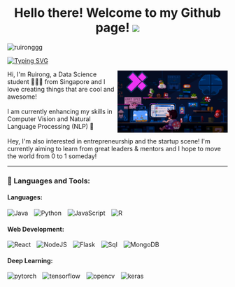 <div align="center">
   <h1>Hello there! Welcome to my Github page! <img src="https://media.giphy.com/media/hvRJCLFzcasrR4ia7z/giphy.gif" width="25px"> 
   </h1>
</div>
<p align="left"> <img src="https://komarev.com/ghpvc/?username=ruironggg&label=Profile%20views&color=brightgreen&style=flat" alt="ruironggg" /> </p>

[![Typing SVG](https://readme-typing-svg.demolab.com/?lines=Hey+There!🍕;Let's+build+great+products!👷🏻‍♂️)](https://git.io/typing-svg)

<img align="right" alt="GIF" src= "./Retro.gif" width="50%" />
<p align = "left" width="50%">
Hi, I'm Ruirong, a Data Science student 👨🏻‍💻 from Singapore and I love creating things that are cool and awesome!<br>
<br>
I am currently enhancing my skills in Computer Vision and Natural Language Processing (NLP) 🌱<br>
<br>
Hey, I'm also interested in entrepreneurship and the startup scene! I'm currently aiming to learn from great leaders & mentors and I hope to move the world from 0 to 1 someday!
<br>
</p>

---
<h3 align="left">🧰 Languages and Tools:</h3>
<h4 align="left">Languages:</h4>
<p align="left">
<img alt="Java" width="30px" style="padding-right:10px;" src="https://cdn.jsdelivr.net/gh/devicons/devicon/icons/java/java-original.svg" />
<img alt="Python" width="30px" style="padding-right:10px;" src="https://cdn.jsdelivr.net/gh/devicons/devicon/icons/python/python-original.svg" />
<img alt="JavaScript" width="30px" style="padding-right:10px;" src="https://cdn.jsdelivr.net/gh/devicons/devicon/icons/javascript/javascript-plain.svg" />
<img alt="R" width="30px" style="padding-right:10px;" src="https://cdn.jsdelivr.net/gh/devicons/devicon@latest/icons/r/r-original.svg"/>
<br clear="left"/>
</p>

<h4 align="left">Web Development:</h4>
<p align="left">
<img alt="React" width="30px" style="padding-right:10px;" src="https://cdn.jsdelivr.net/gh/devicons/devicon/icons/react/react-original.svg" />
<img alt="NodeJS" width="30px" style="padding-right:10px;" src="https://cdn.jsdelivr.net/gh/devicons/devicon/icons/nodejs/nodejs-original.svg" />
<img alt="Flask" width="30px" style="padding-right:10px;" src="https://cdn.jsdelivr.net/gh/devicons/devicon@latest/icons/flask/flask-original-wordmark.svg" />
<img alt="Sql" width="30px" style="padding-right:10px;" src="https://cdn.jsdelivr.net/gh/devicons/devicon@latest/icons/mysql/mysql-original-wordmark.svg" />
<img alt="MongoDB" width="30px" style="padding-right:10px;" src="https://cdn.jsdelivr.net/gh/devicons/devicon@latest/icons/mongodb/mongodb-original-wordmark.svg" />
<br clear="left"/>
</p>

<h4 align="left">Deep Learning:</h4>
<p align="left">
<img alt="pytorch" width="30px" style="padding-right:10px;" src="https://cdn.jsdelivr.net/gh/devicons/devicon@latest/icons/pytorch/pytorch-original.svg" />
<img alt="tensorflow" width="30px" style="padding-right:10px;" src="https://cdn.jsdelivr.net/gh/devicons/devicon@latest/icons/tensorflow/tensorflow-original.svg" />
<img alt="opencv" width="30px" style="padding-right:10px;" src="https://cdn.jsdelivr.net/gh/devicons/devicon@latest/icons/opencv/opencv-original.svg" />
<img alt="keras" width="30px" style="padding-right:10px;" src="https://cdn.jsdelivr.net/gh/devicons/devicon@latest/icons/keras/keras-original.svg" />
<br clear="left"/>
</p>